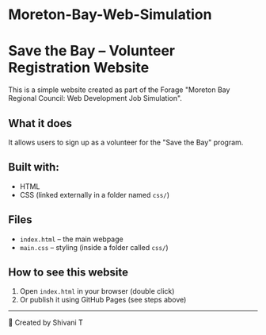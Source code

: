 # Moreton-Bay-Web-Simulation
# Save the Bay – Volunteer Registration Website

This is a simple website created as part of the Forage "Moreton Bay Regional Council: Web Development Job Simulation".

## What it does

It allows users to sign up as a volunteer for the "Save the Bay" program.

## Built with:

- HTML
- CSS (linked externally in a folder named `css/`)

## Files

- `index.html` – the main webpage
- `main.css` – styling (inside a folder called `css/`)

## How to see this website

1. Open `index.html` in your browser (double click)
2. Or publish it using GitHub Pages (see steps above)

---

📝 Created by Shivani T

